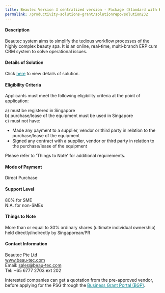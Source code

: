 ```yaml
---
title: Beautec Version 3 centralized version - Package (Standard with HW - 21.5" screen)
permalink: /productivity-solutions-grant/solutionrepo/solution232
---
```


#### Description

Beautec system aims to simplify the tedious workflow processes of the highly complex beauty spa. It is an online, real-time, multi-branch ERP cum CRM system to solve operational issues.

#### Details of Solution

Click <a href='https://gb-assist-staging.netlify.app/images/psg/Beautec_Pte_Ltd_Annex_3_Part_2.pdf' style='color:#037e8a'>here</a> to view details of solution.

#### Eligibility Criteria

Applicants must meet the following eligibility criteria at the point of application:

a) must be registered in Singapore <br>
b) purchase/lease of the equipment must be used in Singapore <br>
c) must not have:
- Made any payment to a supplier, vendor or third party in relation to the purchase/lease of the equipment
- Signed any contract with a supplier, vendor or third party in relation to the purchase/lease of the equipment

Please refer to 'Things to Note' for additional requirements.

#### Mode of Payment
Direct Purchase

#### Support Level
80% for SME <br>
N.A. for non-SMEs

#### Things to Note
More than or equal to 30% ordinary shares (ultimate individual ownership) held directly/indirectly by Singaporean/PR

#### Contact Information
Beautec Pte Ltd<br>www.beau-tec.com<br>Email: sales@beau-tec.com<br>Tel: +65 6777 2703 ext 202

Interested companies can get a quotation from the pre-approved vendor, before applying for the PSG through the <a target='_blank' style='color:#037e8a' href='https://www.businessgrants.gov.sg/'>Business Grant Portal (BGP)</a>.
